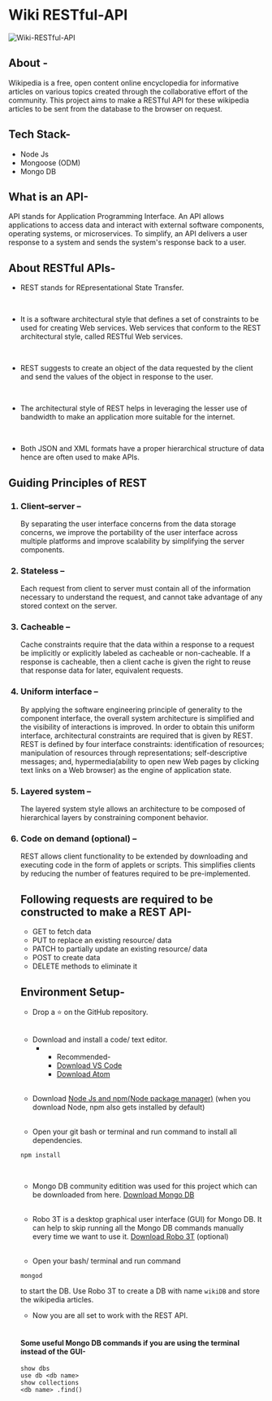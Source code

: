 # Wiki RESTful-API

![Wiki-RESTful-API](https://socialify.git.ci/Pranav016/Wiki-RESTful-API/image?font=Inter&language=1&owner=1&pattern=Formal%20Invitation&stargazers=1&theme=Dark)

## About -
Wikipedia is a free, open content online encyclopedia for informative articles on various topics created through the collaborative effort of the community. This project aims to make a RESTful API for these wikipedia articles to be sent from the database to the browser on request.

## Tech Stack-
- Node Js
- Mongoose (ODM)
- Mongo DB

## What is an API-
API stands for Application Programming Interface. An API allows applications to access data and interact with external software components, operating systems, or microservices. To simplify, an API delivers a user response to a system and sends the system's response back to a user.

## About RESTful APIs-
- REST stands for REpresentational State Transfer.
<br/>

- It is a software architectural style that defines a set of constraints to be used for creating Web services. Web services that conform to the REST architectural style, called RESTful Web services.
<br/>

- REST suggests to create an object of the data requested by the client and send the values of the object in response to the user.
<br/>

- The architectural style of REST helps in leveraging the lesser use of bandwidth to make an application more suitable for the internet.
<br/>

- Both JSON and XML formats have a proper hierarchical structure of data hence are often used to make APIs.

## Guiding Principles of REST
<ol>
<h3><li>Client–server –</li></h3>
By separating the user interface concerns from the data storage concerns, we improve the portability of the user interface across multiple platforms and improve scalability by simplifying the server components.

<h3><li>Stateless –</li></h3>
Each request from client to server must contain all of the information necessary to understand the request, and cannot take advantage of any stored context on the server.

<h3><li>Cacheable –</li></h3>
Cache constraints require that the data within a response to a request be implicitly or explicitly labeled as cacheable or non-cacheable. If a response is cacheable, then a client cache is given the right to reuse that response data for later, equivalent requests.

<h3><li>Uniform interface –</li></h3>
By applying the software engineering principle of generality to the component interface, the overall system architecture is simplified and the visibility of interactions is improved. In order to obtain this uniform interface, architectural constraints are required that is given by REST. REST is defined by four interface constraints: identification of resources; manipulation of resources through representations; self-descriptive messages; and, hypermedia(ability to open new Web pages by clicking text links on a Web browser) as the engine of application state.

<h3><li>Layered system –</li></h3>
The layered system style allows an architecture to be composed of hierarchical layers by constraining component behavior.

<h3><li>Code on demand (optional) –</li></h3>
REST allows client functionality to be extended by downloading and executing code in the form of applets or scripts. This simplifies clients by reducing the number of features required to be pre-implemented.

## Following requests are required to be constructed to make a REST API-

- GET to fetch data
- PUT to replace an existing resource/ data
- PATCH to partially update an existing resource/ data
- POST to create data
- DELETE methods to eliminate it

## Environment Setup-

* Drop a :star: on the GitHub repository.
<br/>

* Download and install a code/ text editor.
    -  - Recommended-
        - [Download VS Code](https://code.visualstudio.com/download)
        - [Download Atom](https://atom.io/)
<br/>

* Download [Node Js and npm(Node package manager)](https://nodejs.org/en/) (when you download Node, npm also gets installed by default)
<br/>

* Open your git bash or terminal and run command to install all dependencies.
```
npm install
```
<br/>

* Mongo DB community editition was used for this project which can be downloaded from here. [Download Mongo DB](https://docs.mongodb.com/manual/administration/install-community/)
<br/>

* Robo 3T is a desktop graphical user interface (GUI) for Mongo DB. It can help to skip running all the Mongo DB commands manually every time we want to use it. [Download Robo 3T](https://robomongo.org/download) (optional)
<br/>

* Open your bash/ terminal and run command
```
mongod
```
to start the DB. Use Robo 3T to create a DB with name `wikiDB` and store the wikipedia articles.
<br/>

* Now you are all set to work with the REST API.
<br/>

#### Some useful Mongo DB commands if you are using the terminal instead of the GUI-
```
show dbs
use db <db name>
show collections
<db name> .find()
```

